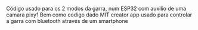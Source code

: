 Código usado para os 2 modos da garra, num ESP32 com auxilio de uma camara pixy1
Bem como codigo dado MIT creator app usado para controlar a garra com bluetooth através de um smartphone
